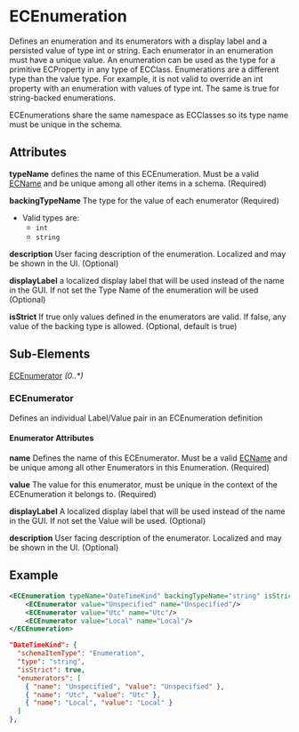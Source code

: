 # ECEnumeration

Defines an enumeration and its enumerators with a display label and a persisted value of type int or string. Each enumerator in an enumeration must have a unique value. An enumeration can be used as the type for a primitive ECProperty in any type of ECClass. Enumerations are a different type than the value type. For example, it is not valid to override an int property with an enumeration with values of type int. The same is true for string-backed enumerations.

ECEnumerations share the same namespace as ECClasses so its type name must be unique in the schema.

## Attributes

**typeName** defines the name of this ECEnumeration. Must be a valid [ECName](./ec-name.md) and be unique among all other items in a schema.  (Required)

**backingTypeName** The type for the value of each enumerator (Required)

- Valid types are:
  - `int`
  - `string`

**description** User facing description of the enumeration. Localized and may be shown in the UI. (Optional)

**displayLabel** a localized display label that will be used instead of the name in the GUI. If not set the Type Name of the enumeration will be used (Optional)

**isStrict** If true only values defined in the enumerators are valid. If false, any value of the backing type is allowed. (Optional, default is true)

## Sub-Elements

[ECEnumerator](#ecenumerator) _(0..*)_

### ECEnumerator

Defines an individual Label/Value pair in an ECEnumeration definition

#### Enumerator Attributes

**name** Defines the name of this ECEnumerator. Must be a valid [ECName](./ec-name.md) and be unique among all other Enumerators in this Enumeration. (Required)

**value** The value for this enumerator, must be unique in the context of the ECEnumeration it belongs to. (Required)

**displayLabel** A localized display label that will be used instead of the name in the GUI. If not set the Value will be used. (Optional)

**description** User facing description of the enumerator. Localized and may be shown in the UI. (Optional)

## Example

```xml
<ECEnumeration typeName="DateTimeKind" backingTypeName="string" isStrict="true">
    <ECEnumerator value="Unspecified" name="Unspecified"/>
    <ECEnumerator value="Utc" name="Utc"/>
    <ECEnumerator value="Local" name="Local"/>
</ECEnumeration>
```

```json
"DateTimeKind": {
  "schemaItemType": "Enumeration",
  "type": "string",
  "isStrict": true,
  "enumerators": [
    { "name": "Unspecified", "value": "Unspecified" },
    { "name": "Utc", "value": "Utc" },
    { "name": "Local", "value": "Local" }
  ]
},
```

